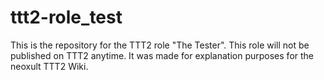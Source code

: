 # ttt2-role_test
This is the repository for the TTT2 role "The Tester". This role will not be published on TTT2 anytime. It was made for explanation purposes for the neoxult TTT2 Wiki.
